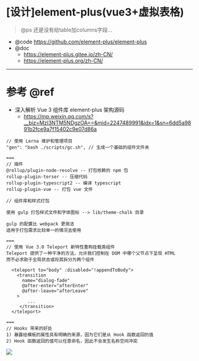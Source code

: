 # [设计]element-plus(vue3+虚拟表格)

> @ps 还是没有给table加columns字段...

- @code https://github.com/element-plus/element-plus
- @doc
    - https://element-plus.gitee.io/zh-CN/
    - https://element-plus.org/zh-CN/

---

# 参考 @ref    

- 深入解析 Vue 3 组件库 element-plus 架构源码
    - https://mp.weixin.qq.com/s?__biz=MzI3NTM5NDgzOA==&mid=2247489991&idx=1&sn=6dd5a9891b2fce9a7f15402c9e07d86a

```
// 使用 Lerna 维护和管理项目
"gen": "bash ./scripts/gc.sh", // 生成一个基础的组件文件夹

===
// 插件
@rollup/plugin-node-resolve -- 打包依赖的 npm 包
rollup-plugin-terser -- 压缩代码
rollup-plugin-typescript2 -- 编译 typescript 
rollup-plugin-vue -- 打包 vue 文件

// 组件库和样式打包

使用 gulp 打包样式文件和字体图标 --> lib/theme-chalk 目录

gulp 的配置比 webpack 更简洁
适用于打包需求比较单一的情况去使用

===
// 使用 Vue 3.0 Teleport 新特性重构挂载类组件
Teleport 提供了一种干净的方法，允许我们控制在 DOM 中哪个父节点下呈现 HTML
而不必求助于全局状态或将其拆分为两个组件

  <teleport to="body" :disabled="!appendToBody">
    <transition
      name="dialog-fade"
      @after-enter="afterEnter"
      @after-leave="afterLeave"
    >
        ...
     </transition>
  </teleport>  

===
// Hooks 带来的好处
1) 暴露给模板的属性具有明确的来源，因为它们是从 Hook 函数返回的值
2) Hook 函数返回的值可以任意命名，因此不会发生名称空间冲突
```    

![](https://luo0412.oss-cn-hangzhou.aliyuncs.com/1689082374062-W7Kz2zb4zxfM-image.png)